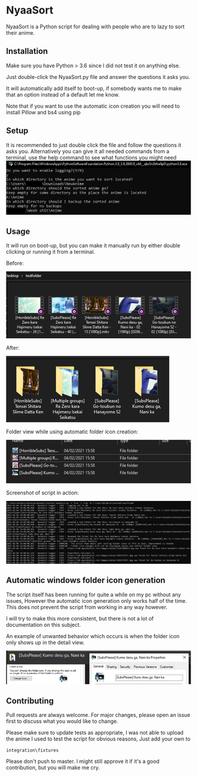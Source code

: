 # NyaaSort

NyaaSort is a Python script for dealing with people who are to lazy to sort their anime.

## Installation

Make sure you have Python > 3.6 since I did not test it on anything else.

Just double-click the NyaaSort.py file and answer the questions it asks you. 

It will automatically add itself to boot-up, if somebody wants me to make that an option instead of a default let me know. 

Note that if you want to use the automatic icon creation you will need to install Pillow and bs4 using pip

## Setup
It is recommended to just double click the file and follow the questions it asks you. Alternatively you can give it all needed commands from a terminal, use the help command to see what functions you might need
![setup](./readme/setup.png?raw=true "Before")

## Usage

It will run on boot-up, but you can make it manually run by either double clicking or running it from a terminal. 

Before:

![Before_image](./readme/pre-test.png?raw=true "Before")

After: 

![After image](./readme/default-behavior.png?raw=true "After")

Folder view while using automatic folder icon creation:

![After icon creation](./readme/correct.png?raw=true "After icon creation")

Screenshot of script in action:

![in action](./readme/usage.png?raw=true "Usage")
## Automatic windows folder icon generation
The script itself has been running for quite a while on my pc without any issues, However the automatic icon generation only works half of the time.
This does not prevent the script from working in any way however. 

I will try to make this more consistent, but there is not a lot of documentation on this subject.

An example of unwanted behavior which occurs is when the folder icon only shows up in the detail view.

![bug image](./readme/iffyusage.png?raw=true "Bug")

## Contributing
Pull requests are always welcome. For major changes, please open an issue first to discuss what you would like to change.

Please make sure to update tests as appropriate, I was not able to upload the anime I used to test the script for obvious reasons, Just add your own to 
```text
integration\fixtures
```

Please don't push to master. I might still approve it if it's a good contribution, but you will make me  cry. 
